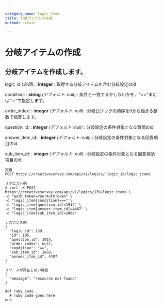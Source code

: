 ```yaml
---

category_name: logic_item
title: 分岐アイテムの作成
method: create

---
```


# 分岐アイテムの作成

## 分岐アイテムを作成します。

logic_id _(必須)_:
: __integer__
: 取得する分岐アイテムを含む分岐設定のid

condition:
: __string__ _(デフォルト: null)_
: 条件と一致するかしないかを、"=="または"!="で指定します。

order_index:
: __integer__ _(デフォルト: null)_
: 分岐ロジックの順序を0から始まる整数で指定します。

question_id:
: __integer__ _(デフォルト: null)_
: 分岐設定の条件対象となる質問のid

answer_item_id:
: __integer__ _(デフォルト: null)_
: 分岐設定の条件対象となる回答項目のid

sub_item_id:
: __integer__ _(デフォルト: null)_
: 分岐設定の条件対象となる回答補助項目のid

~~~
定義
POST https://creativesurvey.com/api/v1/logics/:logic_id/logic_items

リクエスト例
$ curl -X POST https://creativesurvey.com/api/v1/logics/139/logic_items \
-d "auth_token=YourAuthToken" \
-d "logic_item[condition]===" \
-d "logic_item[question_id]=1914" \
-d "logic_item[answer_item_id]=4487" \
-d "logic_item[sub_item_id]=2868"

レスポンス例
{
  "logic_id": 139,
  "id": 105,
  "question_id": 1914,
  "order_index": null,
  "condition": "==",
  "sub_item_id": 2868,
  "answer_item_id": 4487
}

リソースが存在しない場合
{
  "message": "resource not found"
}
~~~

~~~
def ruby_code
  # ruby code goes here
end
~~~

